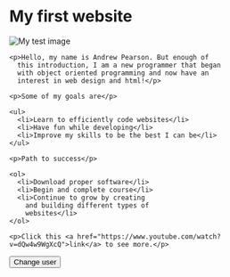 <!DOCTYPE html>
<html>
  <head>
    <meta charset="utf-8">
    <title>My test page</title>
    <link href="styles/style.css" rel="stylesheet">
    <link href="https://fonts.google.com/css?family=Dongle" rel="stylesheet">
  </head>
  <body>
    <h1>My first website</h1>
    <img src="images/download.png" alt="My test image">

    <p>Hello, my name is Andrew Pearson. But enough of
      this introduction, I am a new programmer that began
      with object oriented programming and now have an
      interest in web design and html!</p>

    <p>Some of my goals are</p>

    <ul>
      <li>Learn to efficiently code websites</li>
      <li>Have fun while developing</li>
      <li>Improve my skills to be the best I can be</li>
    </ul>

    <p>Path to success</p>

    <ol>
      <li>Download proper software</li>
      <li>Begin and complete course</li>
      <li>Continue to grow by creating
        and building different types of
        websites</li>
    </ol>

    <p>Click this <a href="https://www.youtube.com/watch?v=dQw4w9WgXcQ">link</a> to see more.</p>

  <button>Change user</button>
  <script src="scripts/main.js"></script>
  </body>
</html>
